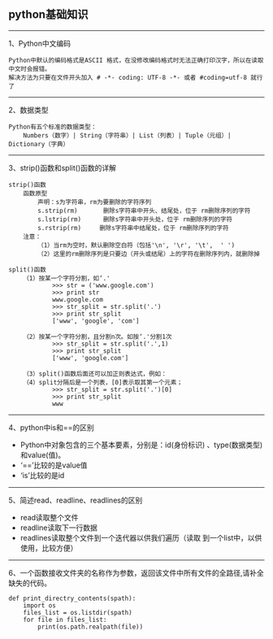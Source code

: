 ## python基础知识

---	
1、Python中文编码

	Python中默认的编码格式是ASCII 格式，在没修改编码格式时无法正确打印汉字，所以在读取中文时会报错。
	解决方法为只要在文件开头加入 # -*- coding: UTF-8 -*- 或者 #coding=utf-8 就行了

---
2、数据类型

	Python有五个标准的数据类型：
		Numbers（数字）| String（字符串）| List（列表）| Tuple（元组）| Dictionary（字典）

---
3、strip()函数和split()函数的详解

	strip()函数 
		函数原型
			声明：s为字符串，rm为要删除的字符序列
			s.strip(rm)       删除s字符串中开头、结尾处，位于 rm删除序列的字符
			s.lstrip(rm)      删除s字符串中开头处，位于 rm删除序列的字符
			s.rstrip(rm)     删除s字符串中结尾处，位于 rm删除序列的字符
		注意：
			（1）当rm为空时，默认删除空白符（包括'\n', '\r', '\t',  ' ')
			（2）这里的rm删除序列是只要边（开头或结尾）上的字符在删除序列内，就删除掉

	split()函数
		（1）按某一个字符分割，如‘.'
				>>> str = ('www.google.com') 
				>>> print str
				www.google.com 
				>>> str_split = str.split('.') 
				>>> print str_split 
				['www', 'google', 'com'] 

		（2）按某一个字符分割，且分割n次。如按‘.'分割1次
				>>> str_split = str.split('.',1) 
				>>> print str_split 
				['www', 'google.com'] 

		（3）split()函数后面还可以加正则表达式，例如：
		（4）split分隔后是一个列表，[0]表示取其第一个元素；
				>>> str_split = str.split('.')[0] 
				>>> print str_split 
				www 

---
4、python中is和==的区别

- Python中对象包含的三个基本要素，分别是：id(身份标识) 、type(数据类型)和value(值)。
- ‘==’比较的是value值
- ‘is’比较的是id

---
5、简述read、readline、readlines的区别

- read读取整个文件
- readline读取下一行数据
- readlines读取整个文件到一个迭代器以供我们遍历（读取 到一个list中，以供使用，比较方便）

---
6、一个函数接收文件夹的名称作为参数，返回该文件中所有文件的全路径,请补全缺失的代码。

	def print_directry_contents(spath):
	    import os
	    files_list = os.listdir(spath)
	    for file in files_list:
	        print(os.path.realpath(file))